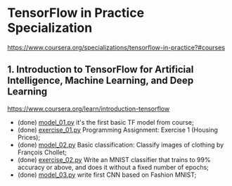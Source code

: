 # TensorFlow in Practice Specialization
https://www.coursera.org/specializations/tensorflow-in-practice?#courses

## 1. Introduction to TensorFlow for Artificial Intelligence, Machine Learning, and Deep Learning
https://www.coursera.org/learn/introduction-tensorflow

- (done) [model_01.py](model_01.py) it's the first basic TF model from course;
- (done) [exercise_01.py](exercise_01.py) Programming Assignment: Exercise 1 (Housing Prices);
- (done) [model_02.py](model_02.py) Basic classification: Classify images of clothing by François Chollet;
- (done) [exercise_02.py](exercise_02.py) Write an MNIST classifier that trains to 99% accuracy or above, and does it without a fixed number of epochs;
- (done) [model_03.py](model_03.py) write first CNN based on Fashion MNIST;

